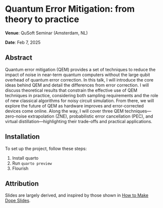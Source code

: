 # Quantum Error Mitigation: from theory to practice

**Venue**: QuSoft Seminar (Amsterdam, NL)

**Date**: Feb 7, 2025

## Abstract

Quantum error mitigation (QEM) provides a set of techniques to reduce the impact of noise in near-term quantum computers without the large qubit overhead of quantum error correction.
In this talk, I will introduce the core ideas behind QEM and detail the differences from error correction.
I will discuss theoretical results that constrain the effective use of QEM techniques in practice, considering both sampling requirements and the role of new classical algorithms for noisy circuit simulation.
From there, we will explore the future of QEM as hardware improves and error-corrected devices come online.
Along the way, I will cover three QEM techniques—zero-noise extrapolation (ZNE), probabilistic error cancellation (PEC), and virtual distillation—highlighting their trade-offs and practical applications.

## Installation

To set up the project, follow these steps:

1. Install quarto
2. Run `quarto preview`
3. Flourish

## Attribution

Slides are largely derived, and inspired by those shown in [How to Make Dope Slides](https://samforeman.me/posts/dope-slides/).

